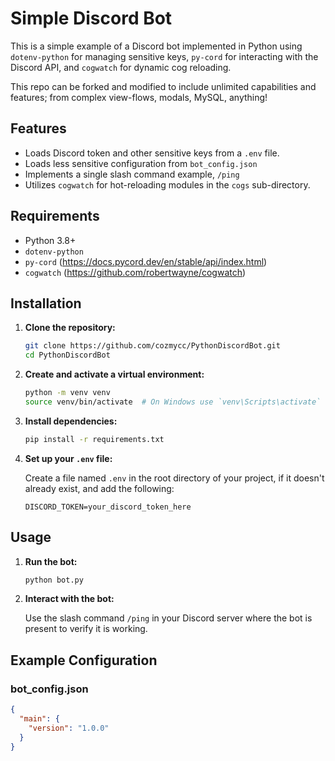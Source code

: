 # Simple Discord Bot

This is a simple example of a Discord bot implemented in Python using `dotenv-python` for managing sensitive keys, `py-cord` for interacting with the Discord API, and `cogwatch` for dynamic cog reloading. 

This repo can be forked and modified to include unlimited capabilities and features; from complex view-flows, modals, MySQL, anything!

## Features

- Loads Discord token and other sensitive keys from a `.env` file.
- Loads less sensitive configuration from `bot_config.json`
- Implements a single slash command example, `/ping`
- Utilizes `cogwatch` for hot-reloading modules in the `cogs` sub-directory.

## Requirements

- Python 3.8+
- `dotenv-python`
- `py-cord` (https://docs.pycord.dev/en/stable/api/index.html)
- `cogwatch` (https://github.com/robertwayne/cogwatch)

## Installation

1. **Clone the repository:**

    ```sh
    git clone https://github.com/cozmycc/PythonDiscordBot.git
    cd PythonDiscordBot
    ```

2. **Create and activate a virtual environment:**

    ```sh
    python -m venv venv
    source venv/bin/activate  # On Windows use `venv\Scripts\activate`
    ```

3. **Install dependencies:**

    ```sh
    pip install -r requirements.txt
    ```

4. **Set up your `.env` file:**

    Create a file named `.env` in the root directory of your project, if it doesn't already exist, and add the following:

    ```env
    DISCORD_TOKEN=your_discord_token_here
    ```

## Usage

1. **Run the bot:**

    ```sh
    python bot.py
    ```

2. **Interact with the bot:**

    Use the slash command `/ping` in your Discord server where the bot is present to verify it is working.

## Example Configuration

### bot_config.json

```json
{
  "main": {
    "version": "1.0.0"
  }
}
